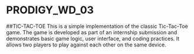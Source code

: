 # PRODIGY_WD_03

##TIC-TAC-TOE
This is a simple implementation of the classic Tic-Tac-Toe game. The game is developed as part of an internship submission and demonstrates basic game logic, user interface, and coding practices. It allows two players to play against each other on the same device.

